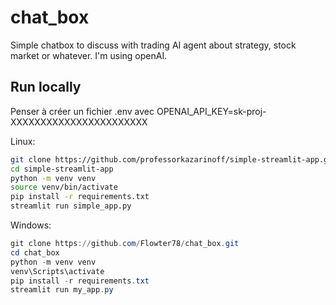 # chat_box
Simple chatbox to discuss with trading AI agent about strategy, stock market or whatever. I'm using openAI.


## Run locally
Penser à créer un fichier .env avec OPENAI_API_KEY=sk-proj-XXXXXXXXXXXXXXXXXXXXXXX

Linux:
```bash
git clone https://github.com/professorkazarinoff/simple-streamlit-app.git
cd simple-streamlit-app
python -m venv venv
source venv/bin/activate
pip install -r requirements.txt
streamlit run simple_app.py
```
Windows:
```powershell
git clone https://github.com/Flowter78/chat_box.git
cd chat_box
python -m venv venv
venv\Scripts\activate
pip install -r requirements.txt
streamlit run my_app.py
```











